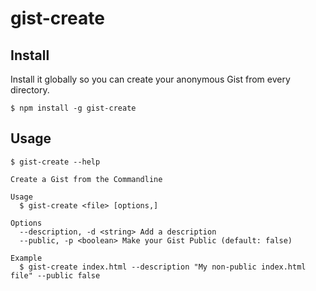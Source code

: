 # gist-create

## Install
Install it globally so you can create your anonymous Gist from every directory.
```
$ npm install -g gist-create
```

## Usage
```
$ gist-create --help

Create a Gist from the Commandline

Usage
  $ gist-create <file> [options,]

Options
  --description, -d <string> Add a description
  --public, -p <boolean> Make your Gist Public (default: false)

Example
  $ gist-create index.html --description "My non-public index.html file" --public false

```